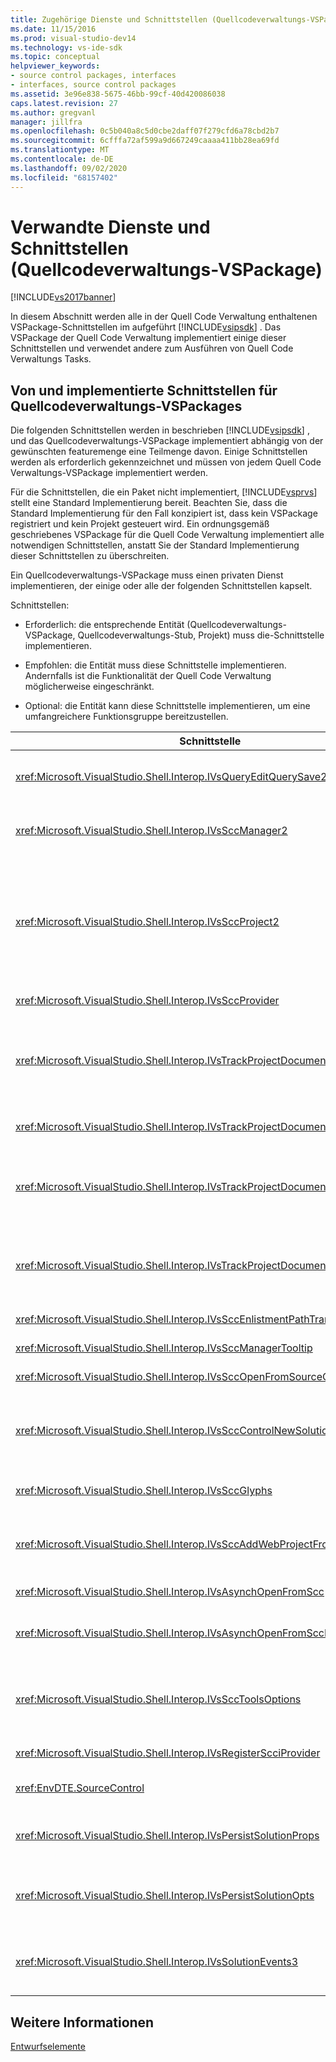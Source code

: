 ```yaml
---
title: Zugehörige Dienste und Schnittstellen (Quellcodeverwaltungs-VSPackage) | Microsoft-Dokumentation
ms.date: 11/15/2016
ms.prod: visual-studio-dev14
ms.technology: vs-ide-sdk
ms.topic: conceptual
helpviewer_keywords:
- source control packages, interfaces
- interfaces, source control packages
ms.assetid: 3e96e838-5675-46bb-99cf-40d420086038
caps.latest.revision: 27
ms.author: gregvanl
manager: jillfra
ms.openlocfilehash: 0c5b040a8c5d0cbe2daff07f279cfd6a78cbd2b7
ms.sourcegitcommit: 6cfffa72af599a9d667249caaaa411bb28ea69fd
ms.translationtype: MT
ms.contentlocale: de-DE
ms.lasthandoff: 09/02/2020
ms.locfileid: "68157402"
---
```

# <a name="related-services-and-interfaces-source-control-vspackage"></a>Verwandte Dienste und Schnittstellen (Quellcodeverwaltungs-VSPackage)
[!INCLUDE[vs2017banner](../../includes/vs2017banner.md)]

In diesem Abschnitt werden alle in der Quell Code Verwaltung enthaltenen VSPackage-Schnittstellen im aufgeführt [!INCLUDE[vsipsdk](../../includes/vsipsdk-md.md)] . Das VSPackage der Quell Code Verwaltung implementiert einige dieser Schnittstellen und verwendet andere zum Ausführen von Quell Code Verwaltungs Tasks.  
  
## <a name="interfaces-implemented-by-and-for-source-control-vspackages"></a>Von und implementierte Schnittstellen für Quellcodeverwaltungs-VSPackages  
 Die folgenden Schnittstellen werden in beschrieben [!INCLUDE[vsipsdk](../../includes/vsipsdk-md.md)] , und das Quellcodeverwaltungs-VSPackage implementiert abhängig von der gewünschten featuremenge eine Teilmenge davon. Einige Schnittstellen werden als erforderlich gekennzeichnet und müssen von jedem Quell Code Verwaltungs-VSPackage implementiert werden.  
  
 Für die Schnittstellen, die ein Paket nicht implementiert, [!INCLUDE[vsprvs](../../includes/vsprvs-md.md)] stellt eine Standard Implementierung bereit. Beachten Sie, dass die Standard Implementierung für den Fall konzipiert ist, dass kein VSPackage registriert und kein Projekt gesteuert wird. Ein ordnungsgemäß geschriebenes VSPackage für die Quell Code Verwaltung implementiert alle notwendigen Schnittstellen, anstatt Sie der Standard Implementierung dieser Schnittstellen zu überschreiten.  
  
 Ein Quellcodeverwaltungs-VSPackage muss einen privaten Dienst implementieren, der einige oder alle der folgenden Schnittstellen kapselt.  
  
 Schnittstellen:  
  
- Erforderlich: die entsprechende Entität (Quellcodeverwaltungs-VSPackage, Quellcodeverwaltungs-Stub, Projekt) muss die-Schnittstelle implementieren.  
  
- Empfohlen: die Entität muss diese Schnittstelle implementieren. Andernfalls ist die Funktionalität der Quell Code Verwaltung möglicherweise eingeschränkt.  
  
- Optional: die Entität kann diese Schnittstelle implementieren, um eine umfangreichere Funktionsgruppe bereitzustellen.  
  
|Schnittstelle|Zweck|Implementiert von|Umsetzt?|  
|---------------|-------------|--------------------|----------------|  
|<xref:Microsoft.VisualStudio.Shell.Interop.IVsQueryEditQuerySave2>|Editoren bezeichnen diese Schnittstelle vor dem ändern oder Speichern einer Datei. Das VSPackage der Quell Code Verwaltung kann die Datei Auschecken oder den Vorgang ablehnen, wenn das Auschecken fehlschlägt.|Quellcodeverwaltungs-VSPackage|Empfohlen|  
|<xref:Microsoft.VisualStudio.Shell.Interop.IVsSccManager2>|Diese Schnittstelle stellt grundlegende Funktionen der Quell Code Verwaltung für Projekte bereit, z. b. das registrieren und Aufheben der Registrierung von Projekten mit der Quell Code Verwaltung und das Bereitstellen von Unterstützung für|Quellcodeverwaltungs-VSPackage|Erforderlich|  
|<xref:Microsoft.VisualStudio.Shell.Interop.IVsSccProject2>|Diese Schnittstelle wird von der <xref:Microsoft.VisualStudio.Shell.Interop.IVsHierarchy> mithilfe der- <xref:System.Runtime.InteropServices.Marshal.QueryInterface%2A> Funktion abgerufen, oder durch Umwandeln des Objekts, das in implementiert wird `IVsHierarchy` `IVsSccProject2` . Sie wird verwendet, um die Dateien in einem Projekt unter Quell Code Verwaltung zu übermitteln oder um das Projekt über den aktuellen Status oder Speicherort der Quell Code Verwaltung zu informieren.|Project|Erforderlich|  
|<xref:Microsoft.VisualStudio.Shell.Interop.IVsSccProvider>|Das Integrationsmodul verwendet diese Schnittstelle zum Festlegen des aktuellen aktiven VSPackages.|Quellcodeverwaltungs-VSPackage|Erforderlich|  
|<xref:Microsoft.VisualStudio.Shell.Interop.IVsTrackProjectDocuments2>|Diese Schnittstelle basiert auf einem Abonnement Modell. Jedes VSPackage kann signalisieren, dass es Dokument Ereignisse empfangen und von der Shell auf Ereignisse hingewiesen werden soll, die in der Regel auftreten. Es wird von implementiert und behandelt [!INCLUDE[vsprvs](../../includes/vsprvs-md.md)] , das wiederum Ereignisse übergibt, die den in `IVsTrackProjectDocumentsEvents2` das VSPackage implementieren.|Quellcodeverwaltungs-Stub|Erforderlich|  
|<xref:Microsoft.VisualStudio.Shell.Interop.IVsTrackProjectDocuments3>|Diese Schnittstelle bietet Batch Verarbeitung, synchronisierte Lese-/Schreibvorgänge und eine erweiterte `OnQueryAddFiles` Methode.|Quellcodeverwaltungs-Stub|Erforderlich|  
|<xref:Microsoft.VisualStudio.Shell.Interop.IVsTrackProjectDocumentsEvents2>|**Projektmappen-Explorer** -und-Projekte wird diese Schnittstelle aufgerufen, wenn den Projekten neue Dateien hinzugefügt werden oder wenn Dateien und Ordner aus Projekten umbenannt oder gelöscht werden. Das VSPackage der Quell Code Verwaltung kann die Projektdatei Auschecken oder den Vorgang abbrechen.|Quellcodeverwaltungs-VSPackage|Empfohlen|  
|<xref:Microsoft.VisualStudio.Shell.Interop.IVsTrackProjectDocumentsEvents3>|**Projektmappen-Explorer** -und-Projekte rufen diese Schnittstelle als Reaktion auf Aufrufe der-Methoden der IVstrackProjectDocuments3-Schnittstelle auf. Mit dem Quellcodeverwaltungs-VSPackage können Batch Vorgänge nachverfolgt, synchronisierte Lese-/Schreibvorgänge ausgeführt und eine erweiterte Methode verwendet werden `OnQueryAddFiles` .|Quellcodeverwaltungs-VSPackage|Empfohlen|  
|<xref:Microsoft.VisualStudio.Shell.Interop.IVsSccEnlistmentPathTranslation>|Diese Schnittstelle bietet die Unterstützung der Registrierungs Verwaltung für Webprojekte.|Quellcodeverwaltungs-VSPackage|Empfohlen|  
|<xref:Microsoft.VisualStudio.Shell.Interop.IVsSccManagerTooltip>|Diese Schnittstelle wird verwendet, um Quick Infos für die Dateien der Quell Code Verwaltung in den Projekten abzurufen.|Quellcodeverwaltungs-VSPackage|Optional|  
|<xref:Microsoft.VisualStudio.Shell.Interop.IVsSccOpenFromSourceControl>|Diese Schnittstelle bietet Unterstützung für Namespace Erweiterungen.|Quellcodeverwaltungs-VSPackage|Optional|  
|<xref:Microsoft.VisualStudio.Shell.Interop.IVsSccControlNewSolution>|Das VSPackage verwendet diese Schnittstelle, um eine Namespace Erweiterung in die Dialogfelder " **neu**", " **Öffnen**" oder " **Speichern** " zu integrieren. Folglich können Projekte bei der Erstellung automatisch zur Quell Code Verwaltung hinzugefügt oder der Quell Code Verwaltung hinzugefügt werden, wenn ein Speichervorgang wirksam ist.|Quellcodeverwaltungs-VSPackage|Optional|  
|<xref:Microsoft.VisualStudio.Shell.Interop.IVsSccGlyphs>|Das VSPackage verwendet diese Schnittstelle, um zusätzliche Glyphen als Symbole der Quell Code Verwaltung für Knoten in **Projektmappen-Explorer**zu definieren.|Quellcodeverwaltungs-VSPackage|Optional|  
|<xref:Microsoft.VisualStudio.Shell.Interop.IVsSccAddWebProjectFromSourceControl>|Im Dialogfeld **Hinzufügen** für Webprojekte wird diese Schnittstelle verwendet. Es bietet Methoden zum Durchsuchen eines Quell Code Verwaltungs Speicher Orts und zum Öffnen eines Webprojekts, das zuvor im Quellcodeverwaltungs-Repository an diesem Speicherort hinzugefügt wurde.|Quellcodeverwaltungs-VSPackage|Empfohlen|  
|<xref:Microsoft.VisualStudio.Shell.Interop.IVsAsynchOpenFromScc>|Diese Schnittstelle bietet Unterstützung für das asynchrone Laden von Projekten aus der Quell Code Verwaltung.|Quellcodeverwaltungs-VSPackage|Optional|  
|<xref:Microsoft.VisualStudio.Shell.Interop.IVsAsynchOpenFromSccProjectEvents>|Diese Schnittstelle ermöglicht es Projekten, den Fortschritt des asynchronen Ladens zu beobachten, das von initiiert wird <xref:Microsoft.VisualStudio.Shell.Interop.IVsAsynchOpenFromScc> .|Project|Optional|  
|<xref:Microsoft.VisualStudio.Shell.Interop.IVsSccToolsOptions>|Diese Schnittstelle ermöglicht der IDE das Abfragen des VSPackage für die aktive Quell Code Verwaltung. Die IDE fragt den Wert der Quell Code Verwaltungs Einstellungen ab, die Bedeutung haben, auch wenn kein aktives VSPackage für die Quell Code Verwaltung registriert ist. Diese Schnittstelle wird von implementiert und behandelt [!INCLUDE[vsprvs](../../includes/vsprvs-md.md)] .|Quellcodeverwaltungs-Stub|Erforderlich|  
|<xref:Microsoft.VisualStudio.Shell.Interop.IVsRegisterScciProvider>|Diese Schnittstelle wird verwendet, um das VSPackage der Quell Code Verwaltung zu registrieren.|Quellcodeverwaltungs-Stub|Erforderlich|  
|<xref:EnvDTE.SourceControl>|Diese Schnittstelle wird bei der Automatisierung verwendet. Daher werden nur Funktionen verfügbar gemacht, die ohne Anzeige einer Benutzeroberfläche ausgeführt werden können.|Quellcodeverwaltungs-VSPackage|Optional|  
|<xref:Microsoft.VisualStudio.Shell.Interop.IVsPersistSolutionProps>|Diese Schnittstelle wird verwendet, um die Quell Code Verwaltungs Einstellungen in der Projektmappendatei (. sln) zu speichern. Die Einstellungen umfassen den Speicherort der Quell Code Verwaltung und Quellcodeverwaltungs-Statusflags.|Quellcodeverwaltungs-VSPackage|Empfohlen|  
|<xref:Microsoft.VisualStudio.Shell.Interop.IVsPersistSolutionOpts>|Diese Schnittstelle wird verwendet, um die Quell Code Verwaltungs Einstellungen in der Projektmappenoptionen (. suo) zu speichern. Dies kann benutzerspezifische Einstellungen der Quell Code Verwaltung umfassen, z. b. den Anmelde Speicherort des aktuellen Benutzers.|Quellcodeverwaltungs-VSPackage|Empfohlen|  
|<xref:Microsoft.VisualStudio.Shell.Interop.IVsSolutionEvents3>|Diese Schnittstelle wird verwendet, um Ereignisse zu überwachen, um Vorgänge wie das Einchecken von Projektdateien vor dem Schließen von Projektmappen oder das erhalten von neuen Dateien aus der Quell Code Verwaltung beim Öffnen eines Projekts auszuführen.|Quellcodeverwaltungs-VSPackage|Empfohlen|  
  
## <a name="see-also"></a>Weitere Informationen  
 [Entwurfselemente](../../extensibility/internals/source-control-vspackage-design-elements.md)
